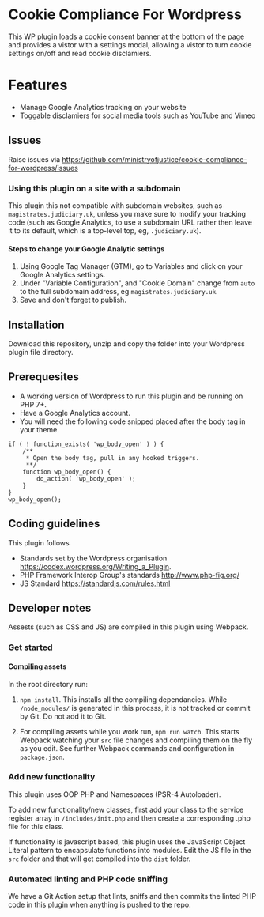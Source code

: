 # Cookie Compliance For Wordpress
This WP plugin loads a cookie consent banner at the bottom of the page and provides a vistor with a settings modal, allowing a vistor to turn cookie settings on/off and read cookie disclamiers.

# Features

* Manage Google Analytics tracking on your website
* Toggable disclamiers for social media tools such as YouTube and Vimeo

## Issues

Raise issues via
<a href="https://github.com/ministryofjustice/cookie-compliance-for-wordpress/issues">https://github.com/ministryofjustice/cookie-compliance-for-wordpress/issues</a>

### Using this plugin on a site with a subdomain

This plugin this not compatible with subdomain websites, such as `magistrates.judiciary.uk`, unless you make sure to modify your tracking code (such as Google Analytics, to use a subdomain URL rather then leave it to its default, which is a top-level top, eg, `.judiciary.uk`).

#### Steps to change your Google Analytic settings

1. Using Google Tag Manager (GTM), go to Variables and click on your Google Analytics settings.
2. Under "Variable Configuration", and "Cookie Domain" change from `auto` to the full subdomain address, eg `magistrates.judiciary.uk`.
3. Save and don't forget to publish.

## Installation

Download this repository, unzip and copy the folder into your Wordpress plugin file directory.

## Prerequesites

* A working version of Wordpress to run this plugin and be running on PHP 7+.
* Have a Google Analytics account.
* You will need the following code snipped placed after the body tag in your theme.

```
if ( ! function_exists( 'wp_body_open' ) ) {
    /**
     * Open the body tag, pull in any hooked triggers.
     **/
    function wp_body_open() {
        do_action( 'wp_body_open' );
    }
}
wp_body_open();
```

## Coding guidelines

This plugin follows

* Standards set by the Wordpress organisation https://codex.wordpress.org/Writing_a_Plugin.
* PHP Framework Interop Group's standards http://www.php-fig.org/
* JS Standard https://standardjs.com/rules.html

## Developer notes

Assests (such as CSS and JS) are compiled in this plugin using Webpack.

### Get started

#### Compiling assets

In the root directory run:

1. `npm install`. This installs all the compiling dependancies. While `/node_modules/` is generated in this procsss, it is not tracked or commit by Git. Do not add it to Git.

2. For compiling assets while you work run, `npm run watch`. This starts Webpack watching your `src` file changes and compiling them on the fly as you edit. See further Webpack commands and configuration in `package.json`.

### Add new functionality

This plugin uses OOP PHP and Namespaces (PSR-4 Autoloader).

To add new functionality/new classes, first add your class to the service register array in `/includes/init.php` and then create a corresponding .php file for this class.

If functionality is javascript based, this plugin uses the JavaScript Object Literal pattern to encapsulate functions into modules. Edit the JS file in the `src` folder and that will get compiled into the `dist` folder.

### Automated linting and PHP code sniffing

We have a Git Action setup that lints, sniffs and then commits the linted PHP code in this plugin when anything is pushed to the repo.

